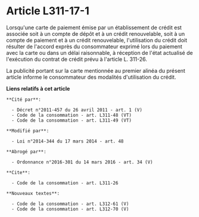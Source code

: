 # Article L311-17-1

Lorsqu'une carte de paiement émise par un établissement de crédit est associée soit à un compte de dépôt et à un crédit
renouvelable, soit à un compte de paiement et à un crédit renouvelable, l'utilisation du crédit doit résulter de l'accord
exprès du consommateur exprimé lors du paiement avec la carte ou dans un délai raisonnable, à réception de l'état actualisé
de l'exécution du contrat de crédit prévu à l'article L. 311-26. 

La publicité portant sur la carte mentionnée au premier alinéa du présent article informe le consommateur des modalités
d'utilisation du crédit.

**Liens relatifs à cet article**

	**Cité par**:

	  - Décret n°2011-457 du 26 avril 2011 - art. 1 (V)
	  - Code de la consommation - art. L311-48 (VT)
	  - Code de la consommation - art. L311-49 (VT)

	**Modifié par**:

	  - Loi n°2014-344 du 17 mars 2014 - art. 48

	**Abrogé par**:

	  - Ordonnance n°2016-301 du 14 mars 2016 - art. 34 (V)

	**Cite**:

	  - Code de la consommation - art. L311-26

	**Nouveaux textes**:

	  - Code de la consommation - art. L312-61 (V)
	  - Code de la consommation - art. L312-70 (V)

